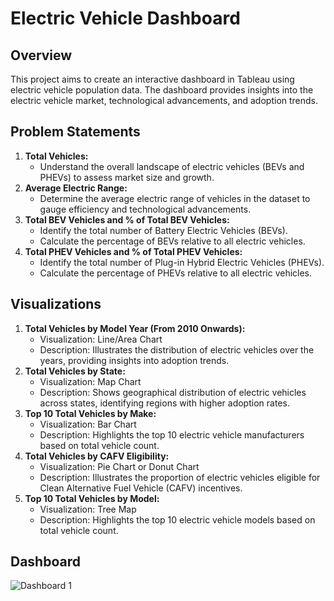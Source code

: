 # Electric Vehicle Dashboard

## Overview
This project aims to create an interactive dashboard in Tableau using electric vehicle population data. The dashboard provides insights into the electric vehicle market, technological advancements, and adoption trends.

## Problem Statements
1. **Total Vehicles:**
   - Understand the overall landscape of electric vehicles (BEVs and PHEVs) to assess market size and growth.
2. **Average Electric Range:**
   - Determine the average electric range of vehicles in the dataset to gauge efficiency and technological advancements.
3. **Total BEV Vehicles and % of Total BEV Vehicles:**
   - Identify the total number of Battery Electric Vehicles (BEVs).
   - Calculate the percentage of BEVs relative to all electric vehicles.
4. **Total PHEV Vehicles and % of Total PHEV Vehicles:**
   - Identify the total number of Plug-in Hybrid Electric Vehicles (PHEVs).
   - Calculate the percentage of PHEVs relative to all electric vehicles.

## Visualizations
1. **Total Vehicles by Model Year (From 2010 Onwards):**
   - Visualization: Line/Area Chart
   - Description: Illustrates the distribution of electric vehicles over the years, providing insights into adoption trends.
2. **Total Vehicles by State:**
   - Visualization: Map Chart
   - Description: Shows geographical distribution of electric vehicles across states, identifying regions with higher adoption rates.
3. **Top 10 Total Vehicles by Make:**
   - Visualization: Bar Chart
   - Description: Highlights the top 10 electric vehicle manufacturers based on total vehicle count.
4. **Total Vehicles by CAFV Eligibility:**
   - Visualization: Pie Chart or Donut Chart
   - Description: Illustrates the proportion of electric vehicles eligible for Clean Alternative Fuel Vehicle (CAFV) incentives.
5. **Top 10 Total Vehicles by Model:**
   - Visualization: Tree Map
   - Description: Highlights the top 10 electric vehicle models based on total vehicle count.
##  Dashboard
![Dashboard 1](https://github.com/Prince-kumar27/Electric-Vehicle-Dashboard-/assets/111684530/be3690e6-b8b0-4f9a-8cc9-2b2389477c37)
